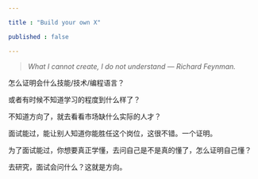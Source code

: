 ```yaml
---

title : "Build your own X"

published : false

---
```


> *What I cannot create, I do not understand — Richard Feynman.*


怎么证明会什么技能/技术/编程语言？

或者有时候不知道学习的程度到什么样了？

不知道方向了，就去看看市场缺什么实际的人才？

面试能过，能让别人知道你能胜任这个岗位，这很不错。一个证明。

为了面试能过，你想要真正学懂，去问自己是不是真的懂了，怎么证明自己懂？

去研究，面试会问什么？这就是方向。
